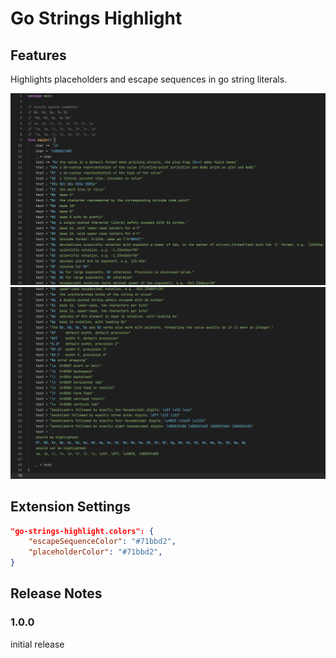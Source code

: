 # Go Strings Highlight

## Features
Highlights placeholders and escape sequences in go string literals.

![](./Screenshot_1.png)
![](./Screenshot_2.png)

## Extension Settings
```json
"go-strings-highlight.colors": {
    "escapeSequenceColor": "#71bbd2",
    "placeholderColor": "#71bbd2",
}
```

## Release Notes
### 1.0.0
initial release
